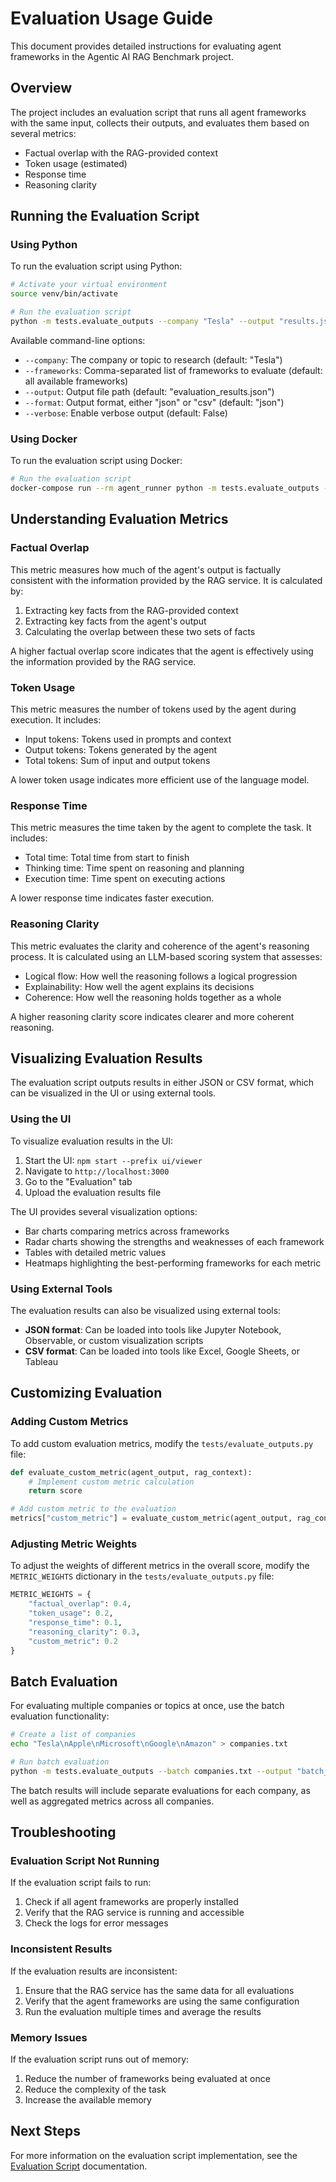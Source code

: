 # Evaluation Usage Guide

This document provides detailed instructions for evaluating agent frameworks in the Agentic AI RAG Benchmark project.

## Overview

The project includes an evaluation script that runs all agent frameworks with the same input, collects their outputs, and evaluates them based on several metrics:

- Factual overlap with the RAG-provided context
- Token usage (estimated)
- Response time
- Reasoning clarity

## Running the Evaluation Script

### Using Python

To run the evaluation script using Python:

```bash
# Activate your virtual environment
source venv/bin/activate

# Run the evaluation script
python -m tests.evaluate_outputs --company "Tesla" --output "results.json"
```

Available command-line options:

- `--company`: The company or topic to research (default: "Tesla")
- `--frameworks`: Comma-separated list of frameworks to evaluate (default: all available frameworks)
- `--output`: Output file path (default: "evaluation_results.json")
- `--format`: Output format, either "json" or "csv" (default: "json")
- `--verbose`: Enable verbose output (default: False)

### Using Docker

To run the evaluation script using Docker:

```bash
# Run the evaluation script
docker-compose run --rm agent_runner python -m tests.evaluate_outputs --company "Tesla" --output "/app/data/results.json"
```

## Understanding Evaluation Metrics

### Factual Overlap

This metric measures how much of the agent's output is factually consistent with the information provided by the RAG service. It is calculated by:

1. Extracting key facts from the RAG-provided context
2. Extracting key facts from the agent's output
3. Calculating the overlap between these two sets of facts

A higher factual overlap score indicates that the agent is effectively using the information provided by the RAG service.

### Token Usage

This metric measures the number of tokens used by the agent during execution. It includes:

- Input tokens: Tokens used in prompts and context
- Output tokens: Tokens generated by the agent
- Total tokens: Sum of input and output tokens

A lower token usage indicates more efficient use of the language model.

### Response Time

This metric measures the time taken by the agent to complete the task. It includes:

- Total time: Total time from start to finish
- Thinking time: Time spent on reasoning and planning
- Execution time: Time spent on executing actions

A lower response time indicates faster execution.

### Reasoning Clarity

This metric evaluates the clarity and coherence of the agent's reasoning process. It is calculated using an LLM-based scoring system that assesses:

- Logical flow: How well the reasoning follows a logical progression
- Explainability: How well the agent explains its decisions
- Coherence: How well the reasoning holds together as a whole

A higher reasoning clarity score indicates clearer and more coherent reasoning.

## Visualizing Evaluation Results

The evaluation script outputs results in either JSON or CSV format, which can be visualized in the UI or using external tools.

### Using the UI

To visualize evaluation results in the UI:

1. Start the UI: `npm start --prefix ui/viewer`
2. Navigate to `http://localhost:3000`
3. Go to the "Evaluation" tab
4. Upload the evaluation results file

The UI provides several visualization options:

- Bar charts comparing metrics across frameworks
- Radar charts showing the strengths and weaknesses of each framework
- Tables with detailed metric values
- Heatmaps highlighting the best-performing frameworks for each metric

### Using External Tools

The evaluation results can also be visualized using external tools:

- **JSON format**: Can be loaded into tools like Jupyter Notebook, Observable, or custom visualization scripts
- **CSV format**: Can be loaded into tools like Excel, Google Sheets, or Tableau

## Customizing Evaluation

### Adding Custom Metrics

To add custom evaluation metrics, modify the `tests/evaluate_outputs.py` file:

```python
def evaluate_custom_metric(agent_output, rag_context):
    # Implement custom metric calculation
    return score

# Add custom metric to the evaluation
metrics["custom_metric"] = evaluate_custom_metric(agent_output, rag_context)
```

### Adjusting Metric Weights

To adjust the weights of different metrics in the overall score, modify the `METRIC_WEIGHTS` dictionary in the `tests/evaluate_outputs.py` file:

```python
METRIC_WEIGHTS = {
    "factual_overlap": 0.4,
    "token_usage": 0.2,
    "response_time": 0.1,
    "reasoning_clarity": 0.3,
    "custom_metric": 0.2
}
```

## Batch Evaluation

For evaluating multiple companies or topics at once, use the batch evaluation functionality:

```bash
# Create a list of companies
echo "Tesla\nApple\nMicrosoft\nGoogle\nAmazon" > companies.txt

# Run batch evaluation
python -m tests.evaluate_outputs --batch companies.txt --output "batch_results.json"
```

The batch results will include separate evaluations for each company, as well as aggregated metrics across all companies.

## Troubleshooting

### Evaluation Script Not Running

If the evaluation script fails to run:

1. Check if all agent frameworks are properly installed
2. Verify that the RAG service is running and accessible
3. Check the logs for error messages

### Inconsistent Results

If the evaluation results are inconsistent:

1. Ensure that the RAG service has the same data for all evaluations
2. Verify that the agent frameworks are using the same configuration
3. Run the evaluation multiple times and average the results

### Memory Issues

If the evaluation script runs out of memory:

1. Reduce the number of frameworks being evaluated at once
2. Reduce the complexity of the task
3. Increase the available memory

## Next Steps

For more information on the evaluation script implementation, see the [Evaluation Script](../architecture/evaluation.md) documentation.
